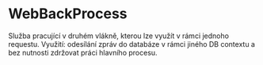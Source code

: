 # WebBackProcess
Služba pracující v druhém vlákně, kterou lze využít v rámci jednoho requestu.
Využití: odesílání zpráv do databáze v rámci jiného DB contextu a bez nutnosti zdržovat práci hlavního procesu.
